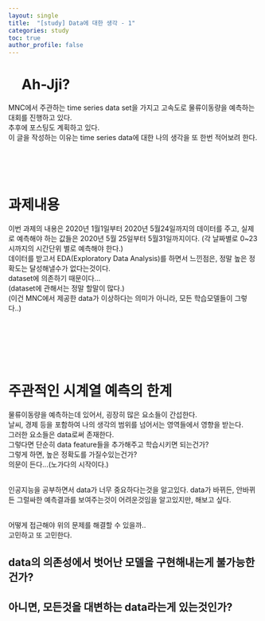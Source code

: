 ```yaml
---
layout: single
title:  "[study] Data에 대한 생각 - 1"
categories: study
toc: true
author_profile: false
---
```


# &nbsp;&nbsp;&nbsp;&nbsp;Ah-Jji?
<p>MNC에서 주관하는 time series data set을 가지고 고속도로 물류이동량을 예측하는 대회를 진행하고 있다.<br/>
추후에 포스팅도 계획하고 있다.<br/>
이 글을 작성하는 이유는 time series data에 대한 나의 생각을 또 한번 적어보려 한다.
</p>
<br/><br/><br/>


# 과제내용
<p>이번 과제의 내용은 2020년 1월1일부터 2020년 5월24일까지의 데이터를 주고, 실제로 예측해야 하는 값들은 2020년 5월 25일부터 5월31일까지이다.
(각 날짜별로 0~23시까지의 시간단위 별로 예측해야 한다.)<br/>
데이터를 받고서 EDA(Exploratory Data Analysis)를 하면서 느낀점은, 정말 높은 정확도는 달성해낼수가 없다는것이다.<br/>
dataset에 의존하기 때문이다...<br/>
(dataset에 관해서는 정말 할말이 많다.)<br/>
(이건 MNC에서 제공한 data가 이상하다는 의미가 아니라, 모든 학습모델들이 그렇다..)</p><br/><br/>

<br/><br/>

# 주관적인 시계열 예측의 한계
물류이동량을 예측하는데 있어서, 굉장히 많은 요소들이 간섭한다.<br/>
날씨, 경제 등을 포함하여 나의 생각의 범위를 넘어서는 영역들에서 영향을 받는다.<br/>
그러한 요소들은 data로써 존재한다.<br/>
그렇다면 단순히 data feature들을 추가해주고 학습시키면 되는건가?<br/>
그렇게 하면, 높은 정확도를 가질수있는건가?<br/>
의문이 든다...(노가다의 시작이다.)<br/>
<br/>

인공지능을 공부하면서 data가 너무 중요하다는것을 알고있다.
data가 바뀌든, 안바뀌든 그럴싸한 예측결과를 보여주는것이 어려운것임을 알고있지만, 해보고 싶다.<br/><br/>

어떻게 접근해야 위의 문제를 해결할 수 있을까..<br/>
고민하고 또 고민한다.<br/>


<h2>data의 의존성에서 벗어난 모델을 구현해내는게 불가능한건가?</h2>
<h2>아니면, 모든것을 대변하는 data라는게 있는것인가?</h2>







<br/>


